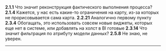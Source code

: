 **2.1.1** Что значит реконструкция фактического выполнения процесса?
**2.1.4** Кажется, у нас есть какие-то ограничения на карту, из-за которых не прорисовывается сама карта.
**2.2.21** Аналогично первому пункту
**2.3.4** Обогащать, это использовать совсем новые виджеты, которых еще нет в системе, или добавлять на холст в BI готовые
**2.3.14** Что значит фильтрация по атрибуту модели данных?
**2.5.8** Не знаю, не уверен.

****